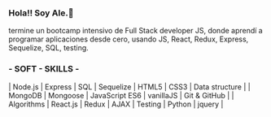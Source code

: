 ### Hola!! Soy Ale.👋

termine un bootcamp intensivo de Full Stack developer JS, 
donde aprendí a programar aplicaciones desde cero, usando JS, React, Redux, Express, Sequelize, 
SQL, testing.

 ### - SOFT - SKILLS -

| Node.js | Express | SQL | Sequelize | HTML5 | CSS3 | Data structure |
| MongoDB | Mongoose | JavaScript ES6 | vanillaJS | Git & GitHub | 
| Algorithms | React.js | Redux | AJAX | Testing | Python | jquery |
